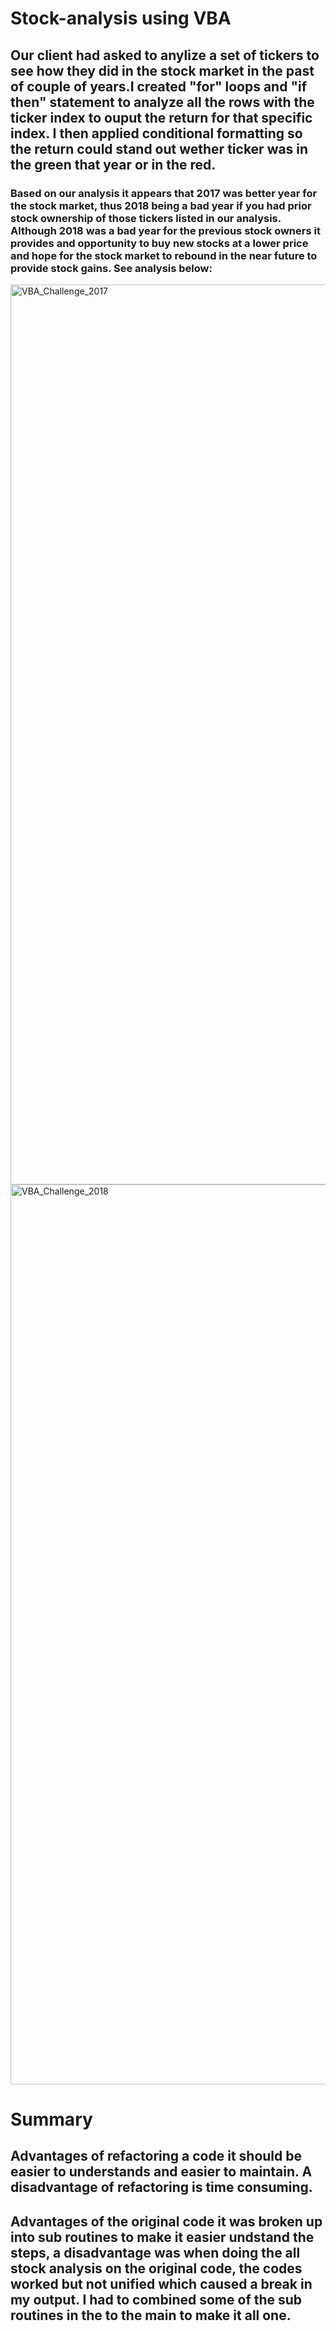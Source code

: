 # Stock-analysis using VBA
## Our client had asked to anylize a set of tickers to see how they did in the stock market in the past of couple of years.I created "for" loops and "if then" statement to analyze all the rows with the ticker index to ouput the return for that specific index. I then applied conditional formatting so the  return could stand out wether ticker was in the green that year or in the red.
### Based on our analysis it appears that 2017 was better year for the stock market, thus 2018 being a bad year if you had prior stock ownership of those tickers listed in our analysis. Although 2018 was a bad year for the previous stock owners it provides and opportunity to buy new stocks at a lower price and hope for the stock market to rebound in the near future to provide stock gains. See analysis below:


<img width="1440" alt="VBA_Challenge_2017" src="https://user-images.githubusercontent.com/93267002/148653648-10f56a04-58d0-4e5b-a800-48919e6eeab5.png">

<img width="1440" alt="VBA_Challenge_2018" src="https://user-images.githubusercontent.com/93267002/148653661-0c161ad5-8dca-4061-9780-22cbdb4b07e9.png">

# Summary
## Advantages of refactoring a code it should be easier to understands and easier to maintain. A disadvantage of refactoring is time consuming.
## Advantages of the original code it was broken up into sub routines to make it easier undstand the steps, a disadvantage was when doing the all stock analysis on the original code, the codes worked but not unified which caused a break in my output. I had to combined some of the sub routines in the to the main to make it all one.


